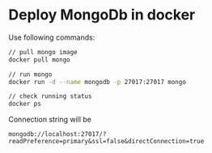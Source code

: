 # Deploy MongoDb in docker

Use following commands:

```sh
// pull mongo image
docker pull mongo

// run mongo
docker run -d --name mongodb -p 27017:27017 mongo

// check running status
docker ps
```

Connection string will be

```
mongodb://localhost:27017/?readPreference=primary&ssl=false&directConnection=true
```
